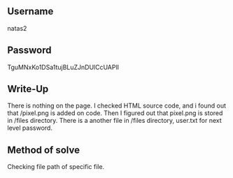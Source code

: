 ## Username
natas2

## Password
TguMNxKo1DSa1tujBLuZJnDUlCcUAPlI

## Write-Up
There is nothing on the page.
I checked HTML source code, and i found out that /pixel.png is added on code.
Then I figured out that pixel.png is stored in /files directory.
There is a another file in /files directory, user.txt for next level password.

## Method of solve
Checking file path of specific file.
